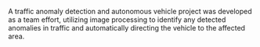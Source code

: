 A traffic anomaly detection and autonomous vehicle project was developed as a team effort, utilizing image processing to identify any detected anomalies in traffic and automatically directing the vehicle to the affected area.
